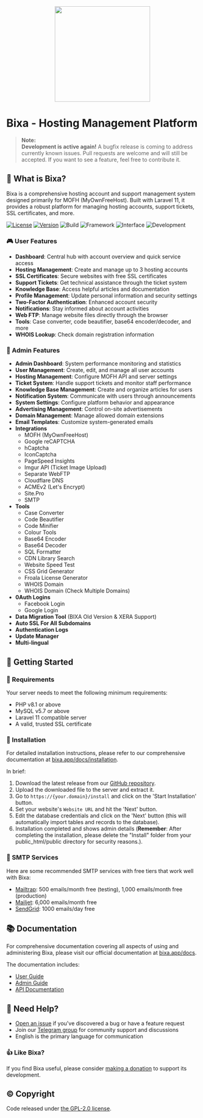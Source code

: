 <div align="center">
    <img src="https://bixa.app/docs/logo.png" width="250px">
</div>

# Bixa - Hosting Management Platform

> **Note:**  
> **Development is active again!**
> A bugfix release is coming to address currently known issues.
> Pull requests are welcome and will still be accepted. If you want to see a feature, feel free to contribute it.

## 👀 What is Bixa?
Bixa is a comprehensive hosting account and support management system designed primarily for MOFH (MyOwnFreeHost). Built with Laravel 11, it provides a robust platform for managing hosting accounts, support tickets, SSL certificates, and more.

[![License](https://img.shields.io/badge/License-GPL_2.0-orange)](LICENSE)
[![Version](https://img.shields.io/badge/Version-v2.0.1-informational)](https://github.com/bixacloud/bixa/releases/latest)
![Build](https://img.shields.io/badge/Build-Passed-brightgreen)
![Framework](https://img.shields.io/badge/Framework-Laravel_11-red)
![Interface](https://img.shields.io/badge/Interface-Tabler-lightgreen)
![Development](https://img.shields.io/badge/Development-Active-brightgreen)

### 🎮 User Features
- **Dashboard**: Central hub with account overview and quick service access
- **Hosting Management**: Create and manage up to 3 hosting accounts
- **SSL Certificates**: Secure websites with free SSL certificates
- **Support Tickets**: Get technical assistance through the ticket system
- **Knowledge Base**: Access helpful articles and documentation
- **Profile Management**: Update personal information and security settings
- **Two-Factor Authentication**: Enhanced account security
- **Notifications**: Stay informed about account activities
- **Web FTP**: Manage website files directly through the browser
- **Tools**: Case converter, code beautifier, base64 encoder/decoder, and more
- **WHOIS Lookup**: Check domain registration information

### 👑 Admin Features
- **Admin Dashboard**: System performance monitoring and statistics
- **User Management**: Create, edit, and manage all user accounts
- **Hosting Management**: Configure MOFH API and server settings
- **Ticket System**: Handle support tickets and monitor staff performance
- **Knowledge Base Management**: Create and organize articles for users
- **Notification System**: Communicate with users through announcements
- **System Settings**: Configure platform behavior and appearance
- **Advertising Management**: Control on-site advertisements
- **Domain Management**: Manage allowed domain extensions
- **Email Templates**: Customize system-generated emails
- **Integrations**
	- MOFH (MyOwnFreeHost)
	- Google reCAPTCHA 
	- hCaptcha
	- IconCaptcha
 	- PageSpeed Insights
  	- Imgur API (Ticket Image Upload)
 	- Separate WebFTP  
	- Cloudflare DNS
	- ACMEv2 (Let's Encrypt)
	- Site.Pro
	- SMTP
- **Tools**
	- Case Converter
	- Code Beautifier
 	- Code Minifier
	- Colour Tools
	- Base64 Encoder
 	- Base64 Decoder
	- SQL Formatter
	- CDN Library Search
	- Website Speed Test
	- CSS Grid Generator
	- Froala License Generator
	- WHOIS Domain
	- WHOIS Domain (Check Multiple Domains)
- **0Auth Logins**
	- Facebook Login
 	- Google Login
- **Data Migration Tool** (BIXA Old Version & XERA Support)
- **Auto SSL For All Subdomains**
- **Authentication Logs**
- **Update Manager**
- **Multi-lingual**

## 🚀 Getting Started

### 🚅 Requirements
Your server needs to meet the following minimum requirements:
- PHP v8.1 or above
- MySQL v5.7 or above
- Laravel 11 compatible server
- A valid, trusted SSL certificate

### 💾 Installation 
For detailed installation instructions, please refer to our comprehensive documentation at [bixa.app/docs/installation](https://bixa.app/docs/install).

In brief:
1. Download the latest release from our [GitHub repository](https://github.com/bixacloud/bixa/releases/latest).
2. Upload the downloaded file to the server and extract it.
3. Go to ```https://{your.domain}/install``` and click on the 'Start Installation' button.
4.  Set your website's ```Website URL``` and hit the 'Next' button.
5.  Edit the database credentials and click on the 'Next' button (this will automatically import tables and records to the database).
6.  Installation completed and shows admin details (**Remember**: After completing the installation, please delete the "Install" folder from your public_html/public directory for security reasons.).

### 📧 SMTP Services
Here are some recommended SMTP services with free tiers that work well with Bixa:

- [Mailtrap](https://mailtrap.io/): 500 emails/month free (testing), 1,000 emails/month free (production)
- [Mailjet](https://mailjet.com/): 6,000 emails/month free
- [SendGrid](https://sendgrid.com/free/): 1000 emails/day free

## 📚 Documentation

For comprehensive documentation covering all aspects of using and administering Bixa, please visit our official documentation at [bixa.app/docs](https://bixa.app/docs).

The documentation includes:
- [User Guide](https://bixa.app/docs/user)
- [Admin Guide](https://bixa.app/docs/admin)
- [API Documentation](https://bixa.app/docs/api)

## 🤔 Need Help?

- [Open an issue](https://github.com/bixacloud/bixa/issues/new) if you've discovered a bug or have a feature request
- Join our [Telegram group](https://t.me/bixacloud) for community support and discussions
- English is the primary language for communication

### 👍 Like Bixa?
If you find Bixa useful, please consider [making a donation](https://bixa.app/DONATE.md) to support its development.

## ©️ Copyright
Code released under [the GPL-2.0 license](LICENSE).
